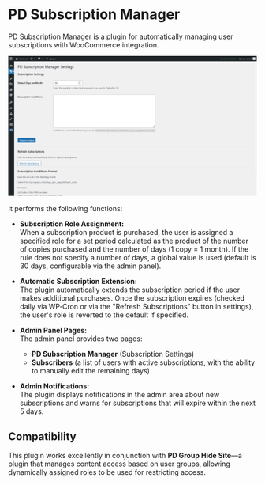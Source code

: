 # PD Subscription Manager

PD Subscription Manager is a plugin for automatically managing user subscriptions with WooCommerce integration.

![PD Subscription Manager is a plugin for automatically managing user subscriptions with WooCommerce integration.](https://github.com/PhantomDraft/subscription-manager-wp/blob/main/cover.png)

It performs the following functions:

- **Subscription Role Assignment:**  
  When a subscription product is purchased, the user is assigned a specified role for a set period calculated as the product of the number of copies purchased and the number of days (1 copy = 1 month). If the rule does not specify a number of days, a global value is used (default is 30 days, configurable via the admin panel).

- **Automatic Subscription Extension:**  
  The plugin automatically extends the subscription period if the user makes additional purchases. Once the subscription expires (checked daily via WP‑Cron or via the "Refresh Subscriptions" button in settings), the user's role is reverted to the default if specified.

- **Admin Panel Pages:**  
  The admin panel provides two pages:
  - **PD Subscription Manager** (Subscription Settings)  
  - **Subscribers** (a list of users with active subscriptions, with the ability to manually edit the remaining days)

- **Admin Notifications:**  
  The plugin displays notifications in the admin area about new subscriptions and warns for subscriptions that will expire within the next 5 days.

## Compatibility

This plugin works excellently in conjunction with **PD Group Hide Site**—a plugin that manages content access based on user groups, allowing dynamically assigned roles to be used for restricting access.
